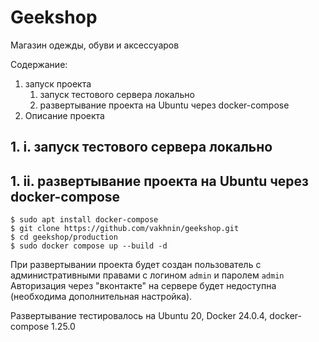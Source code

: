 # Geekshop

Магазин одежды, обуви и аксессуаров

Содержание:
1. запуск проекта
   1. запуск тестового сервера локально
   2. развертывание проекта на Ubuntu через docker-compose
2. Описание проекта

## 1. i. запуск тестового сервера локально

## 1. ii. развертывание проекта на Ubuntu через docker-compose
```
$ sudo apt install docker-compose
$ git clone https://github.com/vakhnin/geekshop.git
$ cd geekshop/production
$ sudo docker compose up --build -d
```
При развертывании проекта будет создан пользователь с административными правами 
с логином `admin` и паролем `admin` 
Авторизация через "вконтакте" на сервере будет недоступна 
(необходима дополнительная настройка).

Развертывание тестировалось на Ubuntu 20, Docker 24.0.4, docker-compose 1.25.0 


